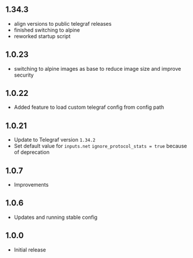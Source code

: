 <!-- https://developers.home-assistant.io/docs/add-ons/presentation#keeping-a-changelog -->
## 1.34.3

- align versions to public telegraf releases
- finished switching to alpine
- reworked startup script

## 1.0.23

- switching to alpine images as base to reduce image size and improve security

## 1.0.22

- Added feature to load custom telegraf config from config path

## 1.0.21

- Update to Telegraf version `1.34.2`
- Set default value for `inputs.net` `ignore_protocol_stats = true` because of deprecation

## 1.0.7

- Improvements

## 1.0.6

- Updates and running stable config

## 1.0.0

- Initial release